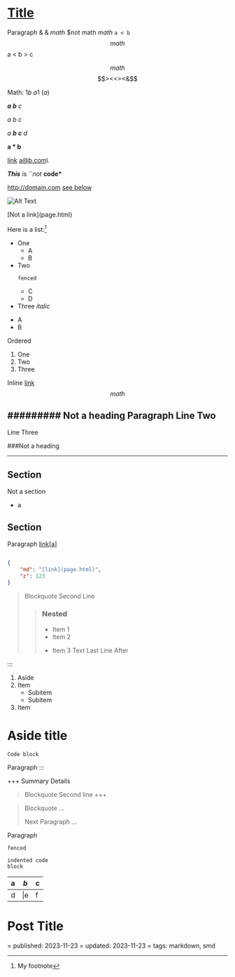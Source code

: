 [Title](link.html)
==================
Paragraph & &amp; $math$ $not math $math$ ``a < b``
$$ math $$
a < b > c

$$ math $$
$$><<><&$$

Math: 1$b$ $a$1 ($a$)

_**a b** c_

*_a b_ c*

*a **b c** d*

**a * b**

<a href="&">link</a>
<a@b.com>\

***This*** is ``*not* **code\***

<http://domain.com> [see below](#foot)

![Alt Text](image.png)

\[Not a link](page.html)

Here is a list:[^foot]
* One
  * A
  * B
* Two
  ```
  fenced
  ```
  - C
  - D
* Three
*italic*
- A
- B

Ordered
1. One
2. Two
3. Three

Inline <a href="page.html">link</a>
$$
math $$

######### Not a heading
Paragraph
Line Two
---
Line Three

###Not a heading


---

Section
-------
Not a section
- a

## Section ####  
Paragraph [link[a]](page(pa(r)en).html)

```json

{
    "md": "[link](page.html)",
    "z": 123
}

```
> Blockquote
> Second Line
> > ### Nested
> > * Item 1
> > * Item 2
> > - Item 3
> > Text
> Last Line
After

:::
1. Aside
2. Item
   - Subitem
   - Subitem
3. Item

# Aside title
    Code block
Paragraph
:::

+++ Summary
Details
> Blockquote
> Second line
+++

> Blockquote
> ...
>
> Next Paragraph
> ...

Paragraph
```
fenced
```

    indented code
    block

| a | *b* | c |
|---|-----|---|
| d | \|e | f |


Post Title
==========
= published: 2023-11-23
= updated: 2023-11-23
= tags: markdown, smd

[^foot]: My footnote
